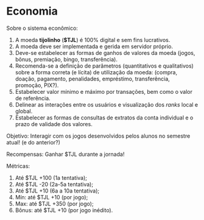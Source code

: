 # Economia

Sobre o sistema econômico:

1. A moeda **tijolinho** (**$TJL**) é 100% digital e sem fins lucrativos.
2. A moeda deve ser implementada e gerida em servidor próprio.
3. Deve-se estabelecer as formas de ganhos de valores da moeda (jogos, bônus, premiação, bingo, transferência).
4. Recomenda-se a definição de parâmetros (quantitativos e qualitativos) sobre a forma correta (e lícita) de utilização da moeda: (compra, doação, pagamento, penalidades, empréstimo, transferência, promoção, PIX?).
5. Estabelecer valor mínimo e máximo por transações, bem como o valor de referência.
6. Delinear as interações entre os usuários e visualização dos _ranks_ local e global.
7. Estabelecer as formas de consultas de extratos da conta individual e o prazo de validade dos valores.

Objetivo: Interagir com os jogos desenvolvidos pelos alunos no semestre atual! (e do anterior?)

Recompensas: Ganhar $TJL durante a jornada!

Métricas:

1. Até $TJL +100 (1a tentativa);
2. Até $TJL -20 (2a-5a tentativa);
3. Até $TJL +10 (6a a 10a tentativa);
4. Mín: até $TJL +10 (por jogo);
5. Max: até $TJL +350 (por jogo);
6. Bônus: até $TJL +10 (por jogo inédito).

